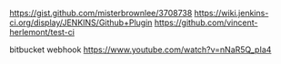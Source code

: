 
https://gist.github.com/misterbrownlee/3708738
https://wiki.jenkins-ci.org/display/JENKINS/Github+Plugin
https://github.com/vincent-herlemont/test-ci

bitbucket webhook
https://www.youtube.com/watch?v=nNaR5Q_pIa4